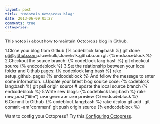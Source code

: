 ```yaml
---
layout: post
title: "Maintain Octopress blog"
date: 2013-06-09 01:27
comments: true
categories: 
---
```

This notes is about how to maintain Octopress blog in Github.
<!-- more -->
1.Clone your blog from Github
{% codeblock lang:bash %}
git clone git@github.com:clonehulk/clonehulk.github.com.git
{% endcodeblock %}
2.Checkout the source branch:
{% codeblock lang:bash %}
git checkout source
{% endcodeblock %}
3.Set the relationship between your local folder and Github pages:
{% codeblock lang:bash %}
rake setup_github_pages
{% endcodeblock %}
And follow the message to enter some information.
4.Update your latest blog source code:
{% codeblock lang:bash %}
git pull origin source  # update the local source branch
{% endcodeblock %}
5.Write new blogs:
{% codeblock lang:bash %}
rake new_post["title"]
rake generate
rake preview
{% endcodeblock %}
6.Commit to Github:
{% codeblock lang:bash %}
rake deploy
git add .
git commit -am 'comment'
git push origin source
{% endcodeblock %}

Want to config your Octopress? Try this:[Configuring Octopress](http://octopress.org/docs/configuring/).
